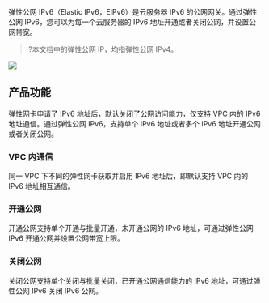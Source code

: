 弹性公网 IPv6（Elastic IPv6，EIPv6）是云服务器 IPv6 的公网网关。通过弹性公网 IPv6，您可以为每一个云服务器的 IPv6 地址开通或者关闭公网，并设置公网带宽。
>?本文档中的弹性公网 IP，均指弹性公网 IPv4。
>
![](https://main.qcloudimg.com/raw/245f8acb1bea7b002035193b089bf1b7.png)
## 产品功能
弹性网卡申请了 IPv6 地址后，默认关闭了公网访问能力，仅支持 VPC 内的 IPv6 地址通信。通过弹性公网 IPv6，支持单个 IPv6 地址或者多个 IPv6 地址开通公网或者关闭公网。

### VPC 内通信
同一 VPC 下不同的弹性网卡获取并启用 IPv6 地址后，即默认支持 VPC 内的 IPv6 地址相互通信。

### 开通公网
开通公网支持单个开通与批量开通，未开通公网的 IPv6 地址，可通过弹性公网 IPv6 开通公网并设置公网带宽上限。

### 关闭公网
关闭公网支持单个关闭与批量关闭，已开通公网通信能力的 IPv6 地址，可通过弹性公网 IPv6 关闭 IPv6 公网。



